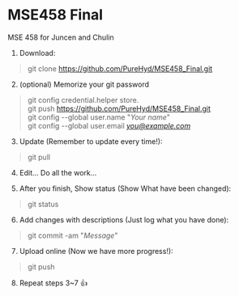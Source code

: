 # MSE458 Final
MSE 458 for Juncen and Chulin

1. Download:
> git clone https://github.com/PureHyd/MSE458_Final.git

2. (optional) Memorize your git password
> git config credential.helper store.\
> git push https://github.com/PureHyd/MSE458_Final.git \
> git config --global user.name "*Your name*"\
> git config --global user.email *you@example.com*


3. Update (Remember to update every time!):
> git pull

4. Edit... Do all the work...

5. After you finish, Show status (Show What have been changed):
> git status

6. Add changes with descriptions (Just log what you have done):
> git commit -am "*Message*"

7. Upload online (Now we have more progress!):
> git push



8. Repeat steps 3~7 :+1:
